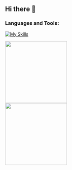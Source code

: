 ## Hi there 👋

<!--
**BobsProgrammingAcademy/BobsProgrammingAcademy** is a ✨ _special_ ✨ repository because its `README.md` (this file) appears on your GitHub profile.

Here are some ideas to get you started:

- 🔭 I’m currently working on ...
- 🌱 I’m currently learning ...
- 👯 I’m looking to collaborate on ...
- 🤔 I’m looking for help with ...
- 💬 Ask me about ...
- 📫 How to reach me: ...
- 😄 Pronouns: ...
- ⚡ Fun fact: ...
-->

### Languages and Tools:

[![My Skills](https://skillicons.dev/icons?i=js,ts,react,nextjs,materialui,py,django,postgres,sqlite,tensorflow,html,css,bootstrap,sass,vscode)](https://skillicons.dev)


<div style="display: flex; flex-direction: column;">
  <img class="img" src="https://github-readme-stats.vercel.app/api?username=BobsProgrammingAcademy&show_icons=true&theme=transparent" height="200" />
  <img class="img" src="https://github-readme-stats.vercel.app/api/top-langs/?username=BobsProgrammingAcademy&theme=transparent&langs_count=8&layout=compact" height="200" />
</div>
